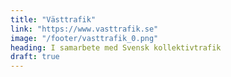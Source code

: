 ```yaml
---
title: "Västtrafik"
link: "https://www.vasttrafik.se"
image: "/footer/vasttrafik_0.png"
heading: I samarbete med Svensk kollektivtrafik
draft: true
---
```

